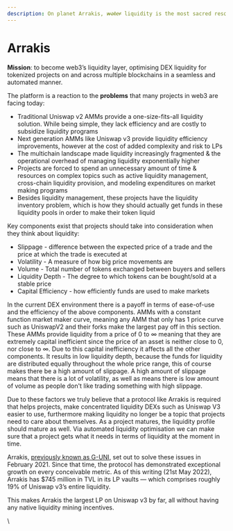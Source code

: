 ```yaml
---
description: On planet Arrakis, 𝘸̶𝘢̶𝘵̶𝘦̶𝘳̶ liquidity is the most sacred resource.
---
```


# Arrakis

**Mission**: to become web3’s liquidity layer, optimising DEX liquidity for tokenized projects on and across multiple blockchains in a seamless and automated manner.&#x20;

The platform is a reaction to the **problems** that many projects in web3 are facing today:

* Traditional Uniswap v2 AMMs provide a one-size-fits-all liquidity solution. While being simple, they lack efficiency and are costly to subsidize liquidity programs
* Next generation AMMs like Uniswap v3 provide liquidity efficiency improvements, however at the cost of added complexity and risk to LPs
* The multichain landscape made liquidity increasingly fragmented & the operational overhead of managing liquidity exponentially higher
* Projects are forced to spend an unnecessary amount of time & resources on complex topics such as active liquidity management, cross-chain liquidity provision, and modeling expenditures on market making programs
* Besides liquidity management, these projects have the liquidity inventory problem, which is how they should actually get funds in these liquidity pools in order to make their token liquid

Key components exist that projects should take into consideration when they think about liquidity:

* Slippage - difference between the expected price of a trade and the price at which the trade is executed at&#x20;
* Volatility - A measure of how big price movements are&#x20;
* Volume - Total number of tokens exchanged between buyers and sellers
* Liquidity Depth - The degree to which tokens can be bought/sold at a stable price
* Capital Efficiency - how efficiently funds are used to make markets

In the current DEX environment there is a payoff in terms of ease-of-use and the efficiency of the above components. AMMs with a constant function market maker curve, meaning any AMM that only has 1 price curve such as UniswapV2 and their forks make the largest pay off in this section. These AMMs provide liquidity from a price of 0 to ∞ meaning that they are extremely capital inefficient since the price of an asset is neither close to 0, nor close to ∞. Due to this capital inefficiency it affects all the other components. It results in low liquidity depth, because the funds for liquidity are distributed equally throughout the whole price range, this of course makes there be a high amount of slippage. A high amount of slippage means that there is a lot of volatility, as well as means there is low amount of volume as people don't like trading something with high slippage.&#x20;

Due to these factors we truly believe that a protocol like Arrakis is required that helps projects, make concentrated liquidity DEXs such as Uniswap V3 easier to use, furthermore making liquidity no longer be a topic that projects need to care about themselves. As a project matures, the liquidity profile should mature as well. Via automated liquidity optimisation we can make sure that a project gets what it needs in terms of liquidity at the moment in time.&#x20;

Arrakis, [previously known as G-UNI](https://snapshot.org/#/gelato.eth/proposal/0x4e583d24a09e2937c6020c3bc86fad37b9d41093e5f4f3f3e0a19767ebf28a20), set out to solve these issues in February 2021. Since that time, the protocol has demonstrated exceptional growth on every conceivable metric. As of this writing (21st May 2022), Arrakis has $745 million in TVL in its LP vaults — which comprises roughly 19% of Uniswap v3’s entire liquidity.

This makes Arrakis the largest LP on Uniswap v3 by far, all without having any native liquidity mining incentives.

\
